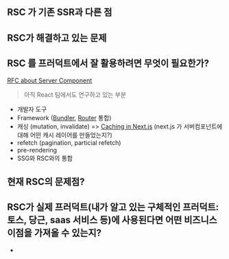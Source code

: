 ## RSC 가 기존 SSR과 다른 점


## RSC가 해결하고 있는 문제


## RSC 를 프러덕트에서 잘 활용하려면 무엇이 필요한가?
[RFC about Server Component](RFC%20about%20Server%20Component.md)
> 아직 React 팀에서도 연구하고 있는 부분

- 개발자 도구
- Framework ([Bundler](Bundler), [Router](Router.md) 통합)
- 캐싱 (mutation, invalidate) => [Caching in Next.js](Caching%20in%20Next.js.md) (next.js 가 서버컴포넌트에 대해 어떤 캐시 레이어를 만들었는지?)
- refetch (pagination, particial refetch)
- pre-rendering
- SSG와 RSC와의 통합

## 현재 RSC의 문제점?

## RSC가 실제 프러덕트(내가 알고 있는 구체적인 프러덕트: 토스, 당근, saas 서비스 등)에 사용된다면 어떤 비즈니스 이점을 가져올 수 있는지?
- 